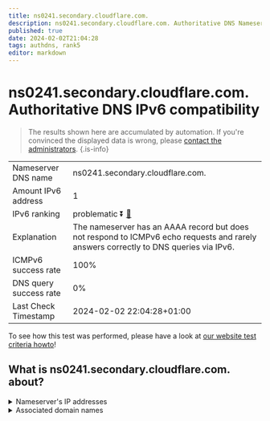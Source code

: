 ```yaml
---
title: ns0241.secondary.cloudflare.com.
description: ns0241.secondary.cloudflare.com. Authoritative DNS Nameserver IPv6 compatibility
published: true
date: 2024-02-02T21:04:28
tags: authdns, rank5
editor: markdown
---
```


# ns0241.secondary.cloudflare.com. Authoritative DNS IPv6 compatibility

> The results shown here are accumulated by automation. If you're convinced the displayed data is wrong, please [contact the administrators](/howto/chat). 
{.is-info}




|   |   |
| - | - |
| Nameserver DNS name | ns0241.secondary.cloudflare.com.
| Amount IPv6 address | 1
| IPv6 ranking | problematic :arrow_double_down: [🔗](/howto/ranking) |
| Explanation | The nameserver has an AAAA record but does not respond to ICMPv6 echo requests and rarely answers correctly to DNS queries via IPv6. |
| ICMPv6 success rate | 100%|
| DNS query success rate | 0% |
| Last Check Timestamp | 2024-02-02 22:04:28+01:00 |

To see how this test was performed, please have a look at [our website test criteria howto](/howto/testcriteria/authdns)!


## What is ns0241.secondary.cloudflare.com. about?




<details>
<summary>Nameserver's IP addresses</summary>

2606:4700:59::a29f:2174

</details>



<details>
<summary>Associated domain names</summary>

www.amd.com

</details>
